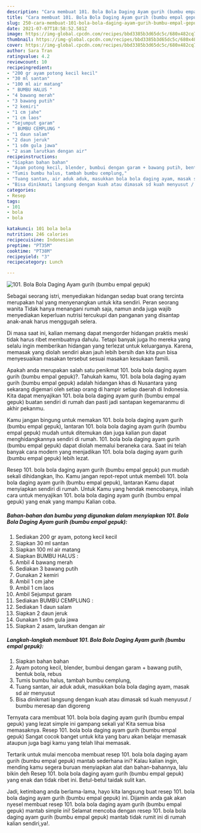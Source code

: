 ```yaml
---
description: "Cara membuat 101. Bola Bola Daging Ayam gurih (bumbu empal gepuk) Sederhana Untuk Jualan"
title: "Cara membuat 101. Bola Bola Daging Ayam gurih (bumbu empal gepuk) Sederhana Untuk Jualan"
slug: 250-cara-membuat-101-bola-bola-daging-ayam-gurih-bumbu-empal-gepuk-sederhana-untuk-jualan
date: 2021-07-07T18:58:52.581Z
image: https://img-global.cpcdn.com/recipes/bbd3385b3d65dc5c/680x482cq70/101-bola-bola-daging-ayam-gurih-bumbu-empal-gepuk-foto-resep-utama.jpg
thumbnail: https://img-global.cpcdn.com/recipes/bbd3385b3d65dc5c/680x482cq70/101-bola-bola-daging-ayam-gurih-bumbu-empal-gepuk-foto-resep-utama.jpg
cover: https://img-global.cpcdn.com/recipes/bbd3385b3d65dc5c/680x482cq70/101-bola-bola-daging-ayam-gurih-bumbu-empal-gepuk-foto-resep-utama.jpg
author: Sara Tran
ratingvalue: 4.2
reviewcount: 10
recipeingredient:
- "200 gr ayam potong kecil kecil"
- "30 ml santan"
- "100 ml air matang"
- " BUMBU HALUS "
- "4 bawang merah"
- "3 bawang putih"
- "2 kemiri"
- "1 cm jahe"
- "1 cm laos"
- "Sejumput garam"
- " BUMBU CEMPLUNG "
- "1 daun salam"
- "2 daun jeruk"
- "1 sdm gula jawa"
- "2 asam larutkan dengan air"
recipeinstructions:
- "Siapkan bahan bahan"
- "Ayam potong kecil, blender, bumbui dengan garam + bawang putih, bentuk bola, rebus"
- "Tumis bumbu halus, tambah bumbu cemplung,"
- "Tuang santan, air aduk aduk, masukkan bola bola daging ayam, masak sd air menyusut"
- "Bisa dinikmati langsung dengan kuah atau dimasak sd kuah menyusut / bumbu meresap dan digoreng"
categories:
- Resep
tags:
- 101
- bola
- bola

katakunci: 101 bola bola 
nutrition: 246 calories
recipecuisine: Indonesian
preptime: "PT35M"
cooktime: "PT38M"
recipeyield: "3"
recipecategory: Lunch

---
```



![101. Bola Bola Daging Ayam gurih (bumbu empal gepuk)](https://img-global.cpcdn.com/recipes/bbd3385b3d65dc5c/680x482cq70/101-bola-bola-daging-ayam-gurih-bumbu-empal-gepuk-foto-resep-utama.jpg)

Sebagai seorang istri, menyediakan hidangan sedap buat orang tercinta merupakan hal yang menyenangkan untuk kita sendiri. Peran seorang  wanita Tidak hanya menangani rumah saja, namun anda juga wajib menyediakan keperluan nutrisi tercukupi dan panganan yang disantap anak-anak harus menggugah selera.

Di masa  saat ini, kalian memang dapat mengorder hidangan praktis meski tidak harus ribet membuatnya dahulu. Tetapi banyak juga lho mereka yang selalu ingin memberikan hidangan yang terlezat untuk keluarganya. Karena, memasak yang diolah sendiri akan jauh lebih bersih dan kita pun bisa menyesuaikan masakan tersebut sesuai masakan kesukaan famili. 



Apakah anda merupakan salah satu penikmat 101. bola bola daging ayam gurih (bumbu empal gepuk)?. Tahukah kamu, 101. bola bola daging ayam gurih (bumbu empal gepuk) adalah hidangan khas di Nusantara yang sekarang digemari oleh setiap orang di hampir setiap daerah di Indonesia. Kita dapat menyajikan 101. bola bola daging ayam gurih (bumbu empal gepuk) buatan sendiri di rumah dan pasti jadi santapan kegemaranmu di akhir pekanmu.

Kamu jangan bingung untuk memakan 101. bola bola daging ayam gurih (bumbu empal gepuk), lantaran 101. bola bola daging ayam gurih (bumbu empal gepuk) mudah untuk ditemukan dan juga kalian pun dapat menghidangkannya sendiri di rumah. 101. bola bola daging ayam gurih (bumbu empal gepuk) dapat diolah memalui beraneka cara. Saat ini telah banyak cara modern yang menjadikan 101. bola bola daging ayam gurih (bumbu empal gepuk) lebih lezat.

Resep 101. bola bola daging ayam gurih (bumbu empal gepuk) pun mudah sekali dihidangkan, lho. Kamu jangan repot-repot untuk membeli 101. bola bola daging ayam gurih (bumbu empal gepuk), lantaran Kamu dapat menyiapkan sendiri di rumah. Untuk Kamu yang hendak mencobanya, inilah cara untuk menyajikan 101. bola bola daging ayam gurih (bumbu empal gepuk) yang enak yang mampu Kalian coba.

<!--inarticleads1-->

##### Bahan-bahan dan bumbu yang digunakan dalam menyiapkan 101. Bola Bola Daging Ayam gurih (bumbu empal gepuk):

1. Sediakan 200 gr ayam, potong kecil kecil
1. Siapkan 30 ml santan
1. Siapkan 100 ml air matang
1. Siapkan  BUMBU HALUS :
1. Ambil 4 bawang merah
1. Sediakan 3 bawang putih
1. Gunakan 2 kemiri
1. Ambil 1 cm jahe
1. Ambil 1 cm laos
1. Ambil Sejumput garam
1. Sediakan  BUMBU CEMPLUNG :
1. Sediakan 1 daun salam
1. Siapkan 2 daun jeruk
1. Gunakan 1 sdm gula jawa
1. Siapkan 2 asam, larutkan dengan air




<!--inarticleads2-->

##### Langkah-langkah membuat 101. Bola Bola Daging Ayam gurih (bumbu empal gepuk):

1. Siapkan bahan bahan
1. Ayam potong kecil, blender, bumbui dengan garam + bawang putih, bentuk bola, rebus
1. Tumis bumbu halus, tambah bumbu cemplung,
1. Tuang santan, air aduk aduk, masukkan bola bola daging ayam, masak sd air menyusut
1. Bisa dinikmati langsung dengan kuah atau dimasak sd kuah menyusut / bumbu meresap dan digoreng




Ternyata cara membuat 101. bola bola daging ayam gurih (bumbu empal gepuk) yang lezat simple ini gampang sekali ya! Kita semua bisa memasaknya. Resep 101. bola bola daging ayam gurih (bumbu empal gepuk) Sangat cocok banget untuk kita yang baru akan belajar memasak ataupun juga bagi kamu yang telah lihai memasak.

Tertarik untuk mulai mencoba membuat resep 101. bola bola daging ayam gurih (bumbu empal gepuk) mantab sederhana ini? Kalau kalian ingin, mending kamu segera buruan menyiapkan alat dan bahan-bahannya, lalu bikin deh Resep 101. bola bola daging ayam gurih (bumbu empal gepuk) yang enak dan tidak ribet ini. Betul-betul taidak sulit kan. 

Jadi, ketimbang anda berlama-lama, hayo kita langsung buat resep 101. bola bola daging ayam gurih (bumbu empal gepuk) ini. Dijamin anda gak akan nyesel membuat resep 101. bola bola daging ayam gurih (bumbu empal gepuk) mantab simple ini! Selamat mencoba dengan resep 101. bola bola daging ayam gurih (bumbu empal gepuk) mantab tidak rumit ini di rumah kalian sendiri,ya!.

